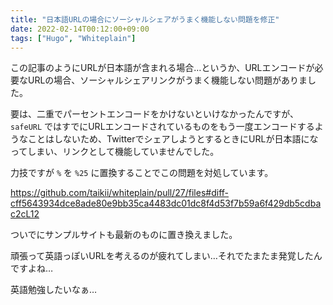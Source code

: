 ```yaml
---
title: "日本語URLの場合にソーシャルシェアがうまく機能しない問題を修正"
date: 2022-02-14T00:12:00+09:00
tags: ["Hugo", "Whiteplain"]
---
```


この記事のようにURLが日本語が含まれる場合…というか、URLエンコードが必要なURLの場合、ソーシャルシェアリンクがうまく機能しない問題がありました。

<!--more-->

要は、二重でパーセントエンコードをかけないといけなかったんですが、 `safeURL` ではすでにURLエンコードされているものをもう一度エンコードするようなことはしないため、TwitterでシェアしようとするときにURLが日本語になってしまい、リンクとして機能していませんでした。

力技ですが `%` を `%25` に置換することでこの問題を対処しています。

https://github.com/taikii/whiteplain/pull/27/files#diff-cff5643934dce8ade80e9bb35ca4483dc01dc8f4d53f7b59a6f429db5cdbac2cL12

ついでにサンプルサイトも最新のものに置き換えました。

頑張って英語っぽいURLを考えるのが疲れてしまい…それでたまたま発覚したんですよね…

英語勉強したいなぁ…
